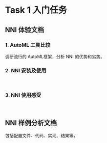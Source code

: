# Task 1 入门任务

## NNI 体验文档

### 1. AutoML 工具比较

调研流行的 AutoML框架，分析 NNI 的优势和劣势。

### 2. NNI 安装及使用

<br>

### 3. NNI 使用感受

<br>

## NNI 样例分析文档

包括配置文件、代码、实现、结果等。

<br>